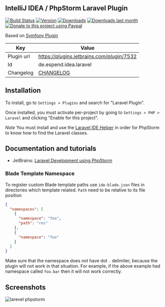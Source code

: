 IntelliJ IDEA / PhpStorm Laravel Plugin
-------------
[![Build Status](https://travis-ci.org/Haehnchen/idea-php-laravel-plugin.svg?branch=master)](https://travis-ci.org/Haehnchen/idea-php-laravel-plugin)
[![Version](http://phpstorm.espend.de/badge/7532/version)](https://plugins.jetbrains.com/plugin/7532)
[![Downloads](http://phpstorm.espend.de/badge/7532/downloads)](https://plugins.jetbrains.com/plugin/7532)
[![Downloads last month](http://phpstorm.espend.de/badge/7532/last-month)](https://plugins.jetbrains.com/plugin/7532)
[![Donate to this project using Paypal](https://img.shields.io/badge/paypal-donate-yellow.svg)](https://www.paypal.me/DanielEspendiller)

Based on [Symfony Plugin](https://github.com/Haehnchen/idea-php-symfony2-plugin)

Key         | Value
----------- | -----------
Plugin url  | https://plugins.jetbrains.com/plugin/7532
Id          | de.espend.idea.laravel
Changelog   | [CHANGELOG](CHANGELOG.md)

## Installation

To install,  go to `Settings > Plugins` and search for "Laravel Plugin".

Once installed, you must activate per-project by going to `Settings > PHP > Laravel` and clicking "Enable for this project".

*Note* You must install and use the [Laravel IDE Helper](https://github.com/barryvdh/laravel-ide-helper) in order for PhpStorm to know how to find the Laravel classes.

## Documentation and tutorials

 * JetBrains: [Laravel Development using PhpStorm](https://confluence.jetbrains.com/display/PhpStorm/Laravel+Development+using+PhpStorm)

### Blade Template Namespace

To register custom Blade template paths use `ide-blade.json` files in directories which template related.
`Path` need to be relative to its file position  

```json
{
  "namespaces": [
    {
      "namespace": "foo",
      "path": "res"
    },
    {
      "namespace": "foo"
    }
  ]
}
```
Make sure that the namespace does not have dot `.` delimiter, because the plugin will not work in that situation.
For example, if the above example had namespace called `foo.bar` then it will not work correctly.

## Screenshots

![larevel phpstorm](http://plugins.jetbrains.com/files/7532/screenshot_14670.png)

